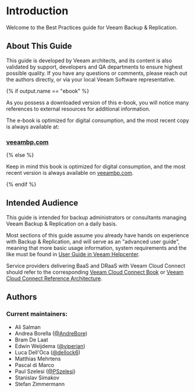 # Introduction

Welcome to the Best Practices guide for Veeam Backup & Replication.

## About This Guide

This guide is developed by Veeam architects, and its content is also validated
by support, developers and QA departments to ensure highest possible quality. If
you have any questions or comments, please reach out the authors directly, or
via your local Veeam Software representative.

{% if output.name == "ebook" %}

As you possess a downloaded version of this e-book, you will notice many references
to external resources for additional information.

The e-book is optimized for
digital consumption, and the most recent copy is always available at:
### [veeambp.com](https://www.veeambp.com)

{% else %}

Keep in mind this book is optimized for digital consumption, and the most recent version is always
available on [veeambp.com](https://www.veeambp.com).




{% endif %}


## Intended Audience

This guide is intended for backup administrators or consultants managing Veeam
Backup & Replication on a daily basis.

Most sections of this guide assume you already have hands on experience with
Backup & Replication, and will serve as an "advanced user guide", meaning
that more basic usage information, system requirements and the like must be
found in [User Guide in Veeam Helpcenter](https://www.veeam.com/documentation-guides-datasheets.html).

Service providers delivering BaaS and DRaaS with Veeam Cloud Connect should
refer to the corresponding
[Veeam Cloud Connect Book](https://www.vccbook.io/) or [Veeam Cloud Connect Reference Architecture](https://www.veeam.com/wp-cloud-connect-reference-architecture-v9.html).

## Authors
### Current maintainers:

* Ali Salman
* Andrea Borella ([@AndreBore](https://twitter.com/andrebore))
* Bram De Laat
* Edwin Weijdema ([@viperian](https://twitter.com/viperian))
* Luca Dell'Oca ([@dellock6](https://twitter.com/dellock6))
* Matthias Mehrtens
* Pascal di Marco
* Paul Szelesi ([@PSzelesi](https://twitter.com/PSzelesi))
* Stanislav Simakov
* Stefan Zimmermann
